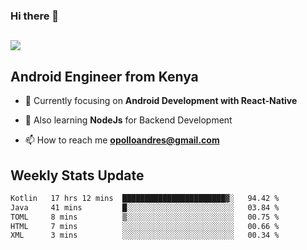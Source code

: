 ### Hi there 👋
<h2 align="left"><img src="https://readme-typing-svg.herokuapp.com?color=000000&lines=I'm+Andrew+Opollo😊;Welcome+to+my+Github😜"> </h2>

## Android Engineer from Kenya


- 🌱 Currently focusing on **Android Development with React-Native**

- 🔭 Also learning **NodeJs** for Backend Development

- 📫 How to reach me **opolloandres@gmail.com**


## Weekly Stats Update
<!--START_SECTION:waka-->

```txt
Kotlin   17 hrs 12 mins  ███████████████████████▓░   94.42 %
Java     41 mins         █░░░░░░░░░░░░░░░░░░░░░░░░   03.84 %
TOML     8 mins          ▒░░░░░░░░░░░░░░░░░░░░░░░░   00.75 %
HTML     7 mins          ░░░░░░░░░░░░░░░░░░░░░░░░░   00.66 %
XML      3 mins          ░░░░░░░░░░░░░░░░░░░░░░░░░   00.34 %
```

<!--END_SECTION:waka-->



